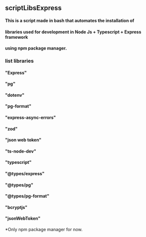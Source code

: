 ## scriptLibsExpress

#### This is a script made in bash that automates the installation of 
#### libraries used for development in Node Js + Typescript + Express framework 
#### using npm package manager.


### list libraries

#### "Express"
#### "pg"
#### "dotenv"
#### "pg-format"
#### "express-async-errors"
#### "zod"
#### "json web token"
#### "ts-node-dev"
#### "typescript"
#### "@types/express"
#### "@types/pg"
#### "@types/pg-format"
#### "bcryptjs"
#### "jsonWebToken"


*Only npm package manager for now.
